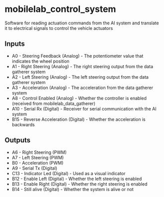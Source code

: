 # mobilelab_control_system

Software for reading actuation commands from the AI system and translate it to electrical signals to control the vehicle actuators

## Inputs
* A0 - Steering Feedback (Analog) - The potentiometer value that indicates the wheel position
* A1 - Right Steering (Analog) - The right steering output from the data gatherer system
* A2 - Left Steering (Analog) - The left steering output from the data gatherer system
* A3 - Acceleration (Analog) - The acceleration from the data gatherer system
* A8 - Control Enabled (Analog) - Whether the controller is enabled (received from mobilelab_data_gatherer)
* A10 - Serial Rx (Digital) - Receiver for serial communication with the AI system 
* B15 - Reverse Acceleration (Digital) - Whether the acceleration is backwards

## Outputs
* A6 - Right Steering (PWM)
* A7 - Left Steering (PWM)
* B0 - Acceleration (PWM)
* A9 - Serial Tx (Digital)
* C13 - Indicator Led (Digital) - Used as a visual indicator
* B12 - Enable Left (Digital) - Whether the left steering is enabled
* B13 - Enable Right (Digital) - Whether the right steering is enabled
* B14 - Still alive (Digital) - Whether the system is alive or not
